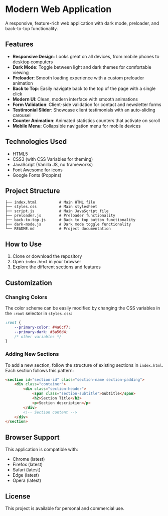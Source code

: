 # Modern Web Application

A responsive, feature-rich web application with dark mode, preloader, and back-to-top functionality.

## Features

- **Responsive Design**: Looks great on all devices, from mobile phones to desktop computers
- **Dark Mode**: Toggle between light and dark themes for comfortable viewing
- **Preloader**: Smooth loading experience with a custom preloader animation
- **Back to Top**: Easily navigate back to the top of the page with a single click
- **Modern UI**: Clean, modern interface with smooth animations
- **Form Validation**: Client-side validation for contact and newsletter forms
- **Testimonial Slider**: Showcase client testimonials with an auto-sliding carousel
- **Counter Animation**: Animated statistics counters that activate on scroll
- **Mobile Menu**: Collapsible navigation menu for mobile devices

## Technologies Used

- HTML5
- CSS3 (with CSS Variables for theming)
- JavaScript (Vanilla JS, no frameworks)
- Font Awesome for icons
- Google Fonts (Poppins)

## Project Structure

```
├── index.html          # Main HTML file
├── styles.css          # Main stylesheet
├── script.js           # Main JavaScript file
├── preloader.js        # Preloader functionality
├── back-to-top.js      # Back to top button functionality
├── dark-mode.js        # Dark mode toggle functionality
└── README.md           # Project documentation
```

## How to Use

1. Clone or download the repository
2. Open `index.html` in your browser
3. Explore the different sections and features

## Customization

### Changing Colors

The color scheme can be easily modified by changing the CSS variables in the `:root` selector in `styles.css`:

```css
:root {
    --primary-color: #4a6cf7;
    --primary-dark: #3a56d4;
    /* other variables */
}
```

### Adding New Sections

To add a new section, follow the structure of existing sections in `index.html`. Each section follows this pattern:

```html
<section id="section-id" class="section-name section-padding">
    <div class="container">
        <div class="section-header">
            <span class="section-subtitle">Subtitle</span>
            <h2>Section Title</h2>
            <p>Section description</p>
        </div>
        <!-- Section content -->
    </div>
</section>
```

## Browser Support

This application is compatible with:
- Chrome (latest)
- Firefox (latest)
- Safari (latest)
- Edge (latest)
- Opera (latest)

## License

This project is available for personal and commercial use.